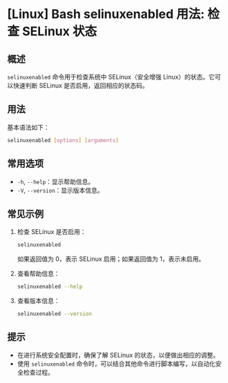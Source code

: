 # [Linux] Bash selinuxenabled 用法: 检查 SELinux 状态

## 概述
`selinuxenabled` 命令用于检查系统中 SELinux（安全增强 Linux）的状态。它可以快速判断 SELinux 是否启用，返回相应的状态码。

## 用法
基本语法如下：
```bash
selinuxenabled [options] [arguments]
```

## 常用选项
- `-h`, `--help`：显示帮助信息。
- `-V`, `--version`：显示版本信息。

## 常见示例
1. 检查 SELinux 是否启用：
   ```bash
   selinuxenabled
   ```
   如果返回值为 0，表示 SELinux 启用；如果返回值为 1，表示未启用。

2. 查看帮助信息：
   ```bash
   selinuxenabled --help
   ```

3. 查看版本信息：
   ```bash
   selinuxenabled --version
   ```

## 提示
- 在进行系统安全配置时，确保了解 SELinux 的状态，以便做出相应的调整。
- 使用 `selinuxenabled` 命令时，可以结合其他命令进行脚本编写，以自动化安全检查过程。